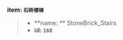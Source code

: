 <!-- BEGIN_AUTOGEN: do NOT edit in this block -->

**item: `石砖楼梯`**

> * **name: ** StoneBrick_Stairs
> * **id: `168`**

<!-- END_AUTOGEN-->
